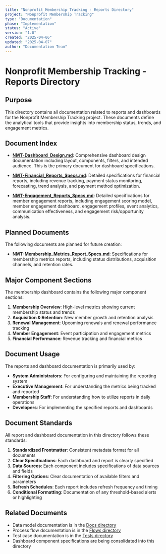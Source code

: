 ```yaml
---
title: "Nonprofit Membership Tracking - Reports Directory"
project: "Nonprofit Membership Tracking"
type: "Documentation"
phase: "Implementation"
status: "Active"
version: "1.0"
created: "2025-04-06"
updated: "2025-04-07"
author: "Documentation Team"
---
```


# Nonprofit Membership Tracking - Reports Directory

## Purpose

This directory contains all documentation related to reports and dashboards for the Nonprofit Membership Tracking project. These documents define the analytical tools that provide insights into membership status, trends, and engagement metrics.

## Document Index

- **[NMT-Dashboard_Design.md](NMT-Dashboard_Design.md)**: Comprehensive dashboard design documentation including layout, components, filters, and intended audience. This is the primary document for dashboard specifications.

- **[NMT-Financial_Reports_Specs.md](NMT-Financial_Reports_Specs.md)**: Detailed specifications for financial reports, including revenue tracking, payment status monitoring, forecasting, trend analysis, and payment method optimization.

- **[NMT-Engagement_Reports_Specs.md](NMT-Engagement_Reports_Specs.md)**: Detailed specifications for member engagement reports, including engagement scoring model, member engagement dashboard, engagement profiles, event analytics, communication effectiveness, and engagement risk/opportunity analysis.

## Planned Documents

The following documents are planned for future creation:

- **NMT-Membership_Metrics_Report_Specs.md**: Specifications for membership metrics reports, including status distributions, acquisition channels, and retention rates.

## Major Component Sections

The membership dashboard contains the following major component sections:

1. **Membership Overview**: High-level metrics showing current membership status and trends
2. **Acquisition & Retention**: New member growth and retention analysis
3. **Renewal Management**: Upcoming renewals and renewal performance tracking
4. **Member Engagement**: Event participation and engagement metrics
5. **Financial Performance**: Revenue tracking and financial metrics

## Document Usage

The reports and dashboard documentation is primarily used by:

- **System Administrators**: For configuring and maintaining the reporting system
- **Executive Management**: For understanding the metrics being tracked and reported
- **Membership Staff**: For understanding how to utilize reports in daily operations
- **Developers**: For implementing the specified reports and dashboards

## Document Standards

All report and dashboard documentation in this directory follows these standards:

1. **Standardized Frontmatter**: Consistent metadata format for all documents
2. **Clear Specifications**: Each dashboard and report is clearly specified
3. **Data Sources**: Each component includes specifications of data sources and fields
4. **Filtering Options**: Clear documentation of available filters and parameters
5. **Refresh Schedules**: Each report includes refresh frequency and timing
6. **Conditional Formatting**: Documentation of any threshold-based alerts or highlighting

## Related Documents

- Data model documentation is in the [Docs directory](../Docs/)
- Process flow documentation is in the [Flows directory](../Flows/)
- Test case documentation is in the [Tests directory](../Tests/)
- Dashboard component specifications are being consolidated into this directory 